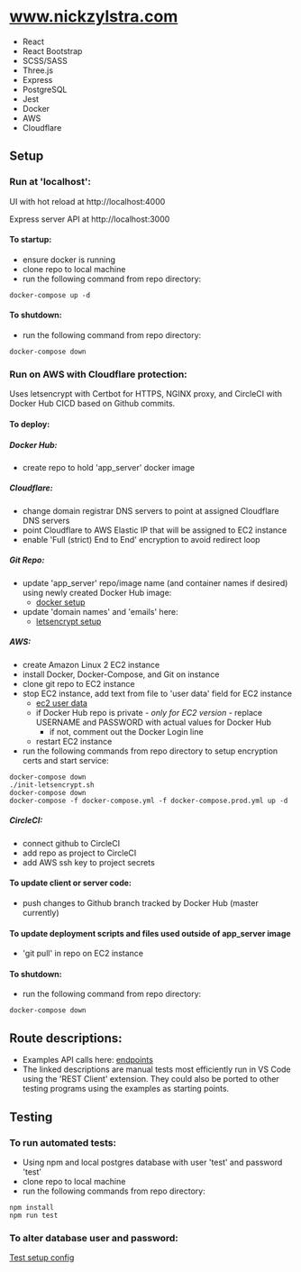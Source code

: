 # www.nickzylstra.com
- React
- React Bootstrap
- SCSS/SASS
- Three.js
- Express
- PostgreSQL
- Jest
- Docker
- AWS
- Cloudflare

## Setup

### Run at 'localhost':
UI with hot reload at http://localhost:4000

Express server API at http://localhost:3000
#### To startup:
- ensure docker is running
- clone repo to local machine
- run the following command from repo directory:

```
docker-compose up -d
```

#### To shutdown:
- run the following command from repo directory:
```
docker-compose down
```

### Run on AWS with Cloudflare protection:
Uses letsencrypt with Certbot for HTTPS, NGINX proxy, and CircleCI with Docker Hub CICD based on Github commits.
#### To deploy:
##### Docker Hub:
- create repo to hold 'app_server' docker image

##### Cloudflare:
- change domain registrar DNS servers to point at assigned Cloudflare DNS servers
- point Cloudflare to AWS Elastic IP that will be assigned to EC2 instance
- enable 'Full (strict) End to End' encryption to avoid redirect loop

##### Git Repo:
- update 'app_server' repo/image name (and container names if desired) using newly created Docker Hub image:
  - [docker setup](./docker-compose.prod.yml)
- update 'domain names' and 'emails' here:
  - [letsencrypt setup](./init-letsencrypt.sh)

##### AWS:
- create Amazon Linux 2 EC2 instance
- install Docker, Docker-Compose, and Git on instance
- clone git repo to EC2 instance
- stop EC2 instance, add text from file to 'user data' field for EC2 instance
  - [ec2 user data](./awsUserData.txt)
  - if Docker Hub repo is private - <em>only for EC2 version</em> - replace USERNAME and PASSWORD with actual values for Docker Hub
    - if not, comment out the Docker Login line
  - restart EC2 instance
- run the following commands from repo directory to setup encryption certs and start service:
```
docker-compose down
./init-letsencrypt.sh
docker-compose down
docker-compose -f docker-compose.yml -f docker-compose.prod.yml up -d
```

##### CircleCI:
- connect github to CircleCI
- add repo as project to CircleCI
- add AWS ssh key to project secrets


#### To update client or server code:
- push changes to Github branch tracked by Docker Hub (master currently)


#### To update deployment scripts and files used outside of app_server image
- 'git pull' in repo on EC2 instance

#### To shutdown:
- run the following command from repo directory:
```
docker-compose down
```

## Route descriptions:
- Examples API calls here: [endpoints](./test-utils/APItests.http)
- The linked descriptions are manual tests most efficiently run in VS Code using the 'REST Client' extension.  They could also be ported to other testing programs using the examples as starting points.

## Testing

### To run automated tests: 
- Using npm and local postgres database with user 'test' and password 'test'
- clone repo to local machine
- run the following commands from repo directory:
```
npm install
npm run test
```
### To alter database user and password:
[Test setup config](./test-utils/globalTestSetup.js)
